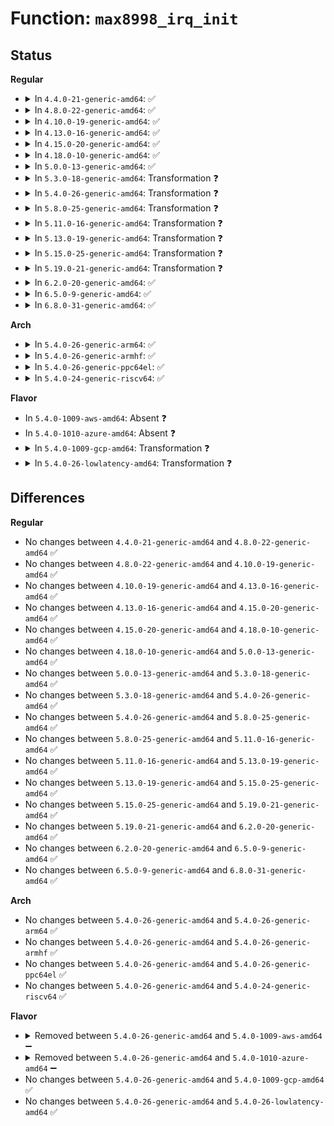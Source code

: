 # Function: <code>max8998_irq_init</code>

## Status
<b>Regular</b>
<ul>
<li>
<details>
<summary>In <code>4.4.0-21-generic-amd64</code>: ✅</summary>

```c
int max8998_irq_init(struct max8998_dev * max8998)
```

```json
{
  "name": "max8998_irq_init",
  "collision_type": "Unique Global",
  "inline_type": "No",
  "funcs": [
    {
      "addr": 18446744071584684800,
      "name": "max8998_irq_init",
      "external": true,
      "loc": "drivers/mfd/max8998-irq.c:215",
      "file": "drivers/mfd/max8998-irq.c",
      "inline": "seen, unknown",
      "caller_inline": [],
      "caller_func": [
        "drivers/mfd/max8998.c:max8998_i2c_probe"
      ]
    }
  ],
  "symbols": [
    {
      "addr": 18446744071584684800,
      "name": "max8998_irq_init",
      "section": ".text",
      "bind": "STB_GLOBAL",
      "size": 418
    }
  ]
}
```
</details>
</li>
<li>
<details>
<summary>In <code>4.8.0-22-generic-amd64</code>: ✅</summary>

```c
int max8998_irq_init(struct max8998_dev * max8998)
```

```json
{
  "name": "max8998_irq_init",
  "collision_type": "Unique Global",
  "inline_type": "No",
  "funcs": [
    {
      "addr": 18446744071585032368,
      "name": "max8998_irq_init",
      "external": true,
      "loc": "drivers/mfd/max8998-irq.c:215",
      "file": "drivers/mfd/max8998-irq.c",
      "inline": "seen, unknown",
      "caller_inline": [],
      "caller_func": [
        "drivers/mfd/max8998.c:max8998_i2c_probe"
      ]
    }
  ],
  "symbols": [
    {
      "addr": 18446744071585032368,
      "name": "max8998_irq_init",
      "section": ".text",
      "bind": "STB_GLOBAL",
      "size": 390
    }
  ]
}
```
</details>
</li>
<li>
<details>
<summary>In <code>4.10.0-19-generic-amd64</code>: ✅</summary>

```c
int max8998_irq_init(struct max8998_dev * max8998)
```

```json
{
  "name": "max8998_irq_init",
  "collision_type": "Unique Global",
  "inline_type": "No",
  "funcs": [
    {
      "addr": 18446744071585216320,
      "name": "max8998_irq_init",
      "external": true,
      "loc": "drivers/mfd/max8998-irq.c:215",
      "file": "drivers/mfd/max8998-irq.c",
      "inline": "seen, unknown",
      "caller_inline": [],
      "caller_func": [
        "drivers/mfd/max8998.c:max8998_i2c_probe"
      ]
    }
  ],
  "symbols": [
    {
      "addr": 18446744071585216320,
      "name": "max8998_irq_init",
      "section": ".text",
      "bind": "STB_GLOBAL",
      "size": 372
    }
  ]
}
```
</details>
</li>
<li>
<details>
<summary>In <code>4.13.0-16-generic-amd64</code>: ✅</summary>

```c
int max8998_irq_init(struct max8998_dev * max8998)
```

```json
{
  "name": "max8998_irq_init",
  "collision_type": "Unique Global",
  "inline_type": "No",
  "funcs": [
    {
      "addr": 18446744071585298304,
      "name": "max8998_irq_init",
      "external": true,
      "loc": "drivers/mfd/max8998-irq.c:215",
      "file": "drivers/mfd/max8998-irq.c",
      "inline": "seen, unknown",
      "caller_inline": [],
      "caller_func": [
        "drivers/mfd/max8998.c:max8998_i2c_probe"
      ]
    }
  ],
  "symbols": [
    {
      "addr": 18446744071585298304,
      "name": "max8998_irq_init",
      "section": ".text",
      "bind": "STB_GLOBAL",
      "size": 357
    }
  ]
}
```
</details>
</li>
<li>
<details>
<summary>In <code>4.15.0-20-generic-amd64</code>: ✅</summary>

```c
int max8998_irq_init(struct max8998_dev * max8998)
```

```json
{
  "name": "max8998_irq_init",
  "collision_type": "Unique Global",
  "inline_type": "No",
  "funcs": [
    {
      "addr": 18446744071585726544,
      "name": "max8998_irq_init",
      "external": true,
      "loc": "drivers/mfd/max8998-irq.c:215",
      "file": "drivers/mfd/max8998-irq.c",
      "inline": "seen, unknown",
      "caller_inline": [],
      "caller_func": [
        "drivers/mfd/max8998.c:max8998_i2c_probe"
      ]
    }
  ],
  "symbols": [
    {
      "addr": 18446744071585726544,
      "name": "max8998_irq_init",
      "section": ".text",
      "bind": "STB_GLOBAL",
      "size": 357
    }
  ]
}
```
</details>
</li>
<li>
<details>
<summary>In <code>4.18.0-10-generic-amd64</code>: ✅</summary>

```c
int max8998_irq_init(struct max8998_dev * max8998)
```

```json
{
  "name": "max8998_irq_init",
  "collision_type": "Unique Global",
  "inline_type": "No",
  "funcs": [
    {
      "addr": 18446744071585972560,
      "name": "max8998_irq_init",
      "external": true,
      "loc": "drivers/mfd/max8998-irq.c:215",
      "file": "drivers/mfd/max8998-irq.c",
      "inline": "seen, unknown",
      "caller_inline": [],
      "caller_func": [
        "drivers/mfd/max8998.c:max8998_i2c_probe"
      ]
    }
  ],
  "symbols": [
    {
      "addr": 18446744071585972560,
      "name": "max8998_irq_init",
      "section": ".text",
      "bind": "STB_GLOBAL",
      "size": 357
    }
  ]
}
```
</details>
</li>
<li>
<details>
<summary>In <code>5.0.0-13-generic-amd64</code>: ✅</summary>

```c
int max8998_irq_init(struct max8998_dev * max8998)
```

```json
{
  "name": "max8998_irq_init",
  "collision_type": "Unique Global",
  "inline_type": "No",
  "funcs": [
    {
      "addr": 18446744071586109200,
      "name": "max8998_irq_init",
      "external": true,
      "loc": "drivers/mfd/max8998-irq.c:209",
      "file": "drivers/mfd/max8998-irq.c",
      "inline": "seen, unknown",
      "caller_inline": [],
      "caller_func": [
        "drivers/mfd/max8998.c:max8998_i2c_probe"
      ]
    }
  ],
  "symbols": [
    {
      "addr": 18446744071586109200,
      "name": "max8998_irq_init",
      "section": ".text",
      "bind": "STB_GLOBAL",
      "size": 357
    }
  ]
}
```
</details>
</li>
<li>
<details>
<summary>In <code>5.3.0-18-generic-amd64</code>: Transformation ❓</summary>

```c
int max8998_irq_init(struct max8998_dev * max8998)
```

```json
{
  "name": "max8998_irq_init",
  "collision_type": "Unique Global",
  "inline_type": "No",
  "funcs": [
    {
      "addr": 0,
      "name": "max8998_irq_init",
      "external": true,
      "loc": "drivers/mfd/max8998-irq.c:209",
      "file": "drivers/mfd/max8998-irq.c",
      "inline": "seen, unknown",
      "caller_inline": [],
      "caller_func": [
        "drivers/mfd/max8998.c:max8998_i2c_probe"
      ]
    }
  ],
  "symbols": [
    {
      "addr": 18446744071586344949,
      "name": "max8998_irq_init.cold",
      "section": ".text",
      "bind": "STB_LOCAL",
      "size": 96
    },
    {
      "addr": 18446744071586344544,
      "name": "max8998_irq_init",
      "section": ".text",
      "bind": "STB_GLOBAL",
      "size": 274
    }
  ]
}
```
</details>
</li>
<li>
<details>
<summary>In <code>5.4.0-26-generic-amd64</code>: Transformation ❓</summary>

```c
int max8998_irq_init(struct max8998_dev * max8998)
```

```json
{
  "name": "max8998_irq_init",
  "collision_type": "Unique Global",
  "inline_type": "No",
  "funcs": [
    {
      "addr": 0,
      "name": "max8998_irq_init",
      "external": true,
      "loc": "drivers/mfd/max8998-irq.c:209",
      "file": "drivers/mfd/max8998-irq.c",
      "inline": "seen, unknown",
      "caller_inline": [],
      "caller_func": [
        "drivers/mfd/max8998.c:max8998_i2c_probe"
      ]
    }
  ],
  "symbols": [
    {
      "addr": 18446744071586493097,
      "name": "max8998_irq_init.cold",
      "section": ".text",
      "bind": "STB_LOCAL",
      "size": 96
    },
    {
      "addr": 18446744071586492720,
      "name": "max8998_irq_init",
      "section": ".text",
      "bind": "STB_GLOBAL",
      "size": 274
    }
  ]
}
```
</details>
</li>
<li>
<details>
<summary>In <code>5.8.0-25-generic-amd64</code>: Transformation ❓</summary>

```c
int max8998_irq_init(struct max8998_dev * max8998)
```

```json
{
  "name": "max8998_irq_init",
  "collision_type": "Unique Global",
  "inline_type": "No",
  "funcs": [
    {
      "addr": 0,
      "name": "max8998_irq_init",
      "external": true,
      "loc": "drivers/mfd/max8998-irq.c:209",
      "file": "drivers/mfd/max8998-irq.c",
      "inline": "seen, unknown",
      "caller_inline": [],
      "caller_func": [
        "drivers/mfd/max8998.c:max8998_i2c_probe"
      ]
    }
  ],
  "symbols": [
    {
      "addr": 18446744071587271469,
      "name": "max8998_irq_init.cold",
      "section": ".text",
      "bind": "STB_LOCAL",
      "size": 96
    },
    {
      "addr": 18446744071587271088,
      "name": "max8998_irq_init",
      "section": ".text",
      "bind": "STB_GLOBAL",
      "size": 274
    }
  ]
}
```
</details>
</li>
<li>
<details>
<summary>In <code>5.11.0-16-generic-amd64</code>: Transformation ❓</summary>

```c
int max8998_irq_init(struct max8998_dev * max8998)
```

```json
{
  "name": "max8998_irq_init",
  "collision_type": "Unique Global",
  "inline_type": "No",
  "funcs": [
    {
      "addr": 0,
      "name": "max8998_irq_init",
      "external": true,
      "loc": "drivers/mfd/max8998-irq.c:209",
      "file": "drivers/mfd/max8998-irq.c",
      "inline": "seen, unknown",
      "caller_inline": [],
      "caller_func": [
        "drivers/mfd/max8998.c:max8998_i2c_probe"
      ]
    }
  ],
  "symbols": [
    {
      "addr": 18446744071591511771,
      "name": "max8998_irq_init.cold",
      "section": ".text",
      "bind": "STB_LOCAL",
      "size": 96
    },
    {
      "addr": 18446744071587336288,
      "name": "max8998_irq_init",
      "section": ".text",
      "bind": "STB_GLOBAL",
      "size": 274
    }
  ]
}
```
</details>
</li>
<li>
<details>
<summary>In <code>5.13.0-19-generic-amd64</code>: Transformation ❓</summary>

```c
int max8998_irq_init(struct max8998_dev * max8998)
```

```json
{
  "name": "max8998_irq_init",
  "collision_type": "Unique Global",
  "inline_type": "No",
  "funcs": [
    {
      "addr": 0,
      "name": "max8998_irq_init",
      "external": true,
      "loc": "drivers/mfd/max8998-irq.c:209",
      "file": "drivers/mfd/max8998-irq.c",
      "inline": "seen, unknown",
      "caller_inline": [],
      "caller_func": [
        "drivers/mfd/max8998.c:max8998_i2c_probe"
      ]
    }
  ],
  "symbols": [
    {
      "addr": 18446744071591455276,
      "name": "max8998_irq_init.cold",
      "section": ".text",
      "bind": "STB_LOCAL",
      "size": 96
    },
    {
      "addr": 18446744071587222656,
      "name": "max8998_irq_init",
      "section": ".text",
      "bind": "STB_GLOBAL",
      "size": 274
    }
  ]
}
```
</details>
</li>
<li>
<details>
<summary>In <code>5.15.0-25-generic-amd64</code>: Transformation ❓</summary>

```c
int max8998_irq_init(struct max8998_dev * max8998)
```

```json
{
  "name": "max8998_irq_init",
  "collision_type": "Unique Global",
  "inline_type": "No",
  "funcs": [
    {
      "addr": 0,
      "name": "max8998_irq_init",
      "external": true,
      "loc": "drivers/mfd/max8998-irq.c:209",
      "file": "drivers/mfd/max8998-irq.c",
      "inline": "seen, unknown",
      "caller_inline": [],
      "caller_func": [
        "drivers/mfd/max8998.c:max8998_i2c_probe"
      ]
    }
  ],
  "symbols": [
    {
      "addr": 18446744071592517495,
      "name": "max8998_irq_init.cold",
      "section": ".text",
      "bind": "STB_LOCAL",
      "size": 103
    },
    {
      "addr": 18446744071587787216,
      "name": "max8998_irq_init",
      "section": ".text",
      "bind": "STB_GLOBAL",
      "size": 360
    }
  ]
}
```
</details>
</li>
<li>
<details>
<summary>In <code>5.19.0-21-generic-amd64</code>: Transformation ❓</summary>

```c
int max8998_irq_init(struct max8998_dev * max8998)
```

```json
{
  "name": "max8998_irq_init",
  "collision_type": "Unique Global",
  "inline_type": "No",
  "funcs": [
    {
      "addr": 0,
      "name": "max8998_irq_init",
      "external": true,
      "loc": "drivers/mfd/max8998-irq.c:209",
      "file": "drivers/mfd/max8998-irq.c",
      "inline": "seen, unknown",
      "caller_inline": [],
      "caller_func": [
        "drivers/mfd/max8998.c:max8998_i2c_probe"
      ]
    }
  ],
  "symbols": [
    {
      "addr": 18446744071594386344,
      "name": "max8998_irq_init.cold",
      "section": ".text",
      "bind": "STB_LOCAL",
      "size": 108
    },
    {
      "addr": 18446744071589134640,
      "name": "max8998_irq_init",
      "section": ".text",
      "bind": "STB_GLOBAL",
      "size": 369
    }
  ]
}
```
</details>
</li>
<li>
<details>
<summary>In <code>6.2.0-20-generic-amd64</code>: ✅</summary>

```c
int max8998_irq_init(struct max8998_dev * max8998)
```

```json
{
  "name": "max8998_irq_init",
  "collision_type": "Unique Global",
  "inline_type": "No",
  "funcs": [
    {
      "addr": 18446744071590678896,
      "name": "max8998_irq_init",
      "external": true,
      "loc": "drivers/mfd/max8998-irq.c:209",
      "file": "drivers/mfd/max8998-irq.c",
      "inline": "seen, unknown",
      "caller_inline": [],
      "caller_func": [
        "drivers/mfd/max8998.c:max8998_i2c_probe"
      ]
    }
  ],
  "symbols": [
    {
      "addr": 18446744071590678896,
      "name": "max8998_irq_init",
      "section": ".text",
      "bind": "STB_GLOBAL",
      "size": 488
    }
  ]
}
```
</details>
</li>
<li>
<details>
<summary>In <code>6.5.0-9-generic-amd64</code>: ✅</summary>

```c
int max8998_irq_init(struct max8998_dev * max8998)
```

```json
{
  "name": "max8998_irq_init",
  "collision_type": "Unique Global",
  "inline_type": "No",
  "funcs": [
    {
      "addr": 18446744071591019968,
      "name": "max8998_irq_init",
      "external": true,
      "loc": "drivers/mfd/max8998-irq.c:209",
      "file": "drivers/mfd/max8998-irq.c",
      "inline": "seen, unknown",
      "caller_inline": [],
      "caller_func": [
        "drivers/mfd/max8998.c:max8998_i2c_probe"
      ]
    }
  ],
  "symbols": [
    {
      "addr": 18446744071591019968,
      "name": "max8998_irq_init",
      "section": ".text",
      "bind": "STB_GLOBAL",
      "size": 488
    }
  ]
}
```
</details>
</li>
<li>
<details>
<summary>In <code>6.8.0-31-generic-amd64</code>: ✅</summary>

```c
int max8998_irq_init(struct max8998_dev * max8998)
```

```json
{
  "name": "max8998_irq_init",
  "collision_type": "Unique Global",
  "inline_type": "No",
  "funcs": [
    {
      "addr": 18446744071591364016,
      "name": "max8998_irq_init",
      "external": true,
      "loc": "drivers/mfd/max8998-irq.c:209",
      "file": "drivers/mfd/max8998-irq.c",
      "inline": "seen, unknown",
      "caller_inline": [],
      "caller_func": [
        "drivers/mfd/max8998.c:max8998_i2c_probe"
      ]
    }
  ],
  "symbols": [
    {
      "addr": 18446744071591364016,
      "name": "max8998_irq_init",
      "section": ".text",
      "bind": "STB_GLOBAL",
      "size": 488
    }
  ]
}
```
</details>
</li>
</ul>
<b>Arch</b>
<ul>
<li>
<details>
<summary>In <code>5.4.0-26-generic-arm64</code>: ✅</summary>

```c
int max8998_irq_init(struct max8998_dev * max8998)
```

```json
{
  "name": "max8998_irq_init",
  "collision_type": "Unique Global",
  "inline_type": "No",
  "funcs": [
    {
      "addr": 18446603336499368104,
      "name": "max8998_irq_init",
      "external": true,
      "loc": "drivers/mfd/max8998-irq.c:209",
      "file": "drivers/mfd/max8998-irq.c",
      "inline": "seen, unknown",
      "caller_inline": [],
      "caller_func": [
        "drivers/mfd/max8998.c:max8998_i2c_probe"
      ]
    }
  ],
  "symbols": [
    {
      "addr": 18446603336499368104,
      "name": "max8998_irq_init",
      "section": ".text",
      "bind": "STB_GLOBAL",
      "size": 432
    }
  ]
}
```
</details>
</li>
<li>
<details>
<summary>In <code>5.4.0-26-generic-armhf</code>: ✅</summary>

```c
int max8998_irq_init(struct max8998_dev * max8998)
```

```json
{
  "name": "max8998_irq_init",
  "collision_type": "Unique Global",
  "inline_type": "No",
  "funcs": [
    {
      "addr": 3231916256,
      "name": "max8998_irq_init",
      "external": true,
      "loc": "drivers/mfd/max8998-irq.c:209",
      "file": "drivers/mfd/max8998-irq.c",
      "inline": "seen, unknown",
      "caller_inline": [],
      "caller_func": [
        "drivers/mfd/max8998.c:max8998_i2c_probe"
      ]
    }
  ],
  "symbols": [
    {
      "addr": 3231916256,
      "name": "max8998_irq_init",
      "section": ".text",
      "bind": "STB_GLOBAL",
      "size": 404
    }
  ]
}
```
</details>
</li>
<li>
<details>
<summary>In <code>5.4.0-26-generic-ppc64el</code>: ✅</summary>

```c
int max8998_irq_init(struct max8998_dev * max8998)
```

```json
{
  "name": "max8998_irq_init",
  "collision_type": "Unique Global",
  "inline_type": "No",
  "funcs": [
    {
      "addr": 13835058055292601728,
      "name": "max8998_irq_init",
      "external": true,
      "loc": "drivers/mfd/max8998-irq.c:209",
      "file": "drivers/mfd/max8998-irq.c",
      "inline": "seen, unknown",
      "caller_inline": [],
      "caller_func": [
        "drivers/mfd/max8998.c:max8998_i2c_probe"
      ]
    }
  ],
  "symbols": [
    {
      "addr": 13835058055292601728,
      "name": "max8998_irq_init",
      "section": ".text",
      "bind": "STB_GLOBAL",
      "size": 488
    }
  ]
}
```
</details>
</li>
<li>
<details>
<summary>In <code>5.4.0-24-generic-riscv64</code>: ✅</summary>

```c
int max8998_irq_init(struct max8998_dev * max8998)
```

```json
{
  "name": "max8998_irq_init",
  "collision_type": "Unique Global",
  "inline_type": "No",
  "funcs": [
    {
      "addr": 18446743936276606774,
      "name": "max8998_irq_init",
      "external": true,
      "loc": "drivers/mfd/max8998-irq.c:209",
      "file": "drivers/mfd/max8998-irq.c",
      "inline": "seen, unknown",
      "caller_inline": [],
      "caller_func": [
        "drivers/mfd/max8998.c:max8998_i2c_probe"
      ]
    }
  ],
  "symbols": [
    {
      "addr": 18446743936276606774,
      "name": "max8998_irq_init",
      "section": ".text",
      "bind": "STB_GLOBAL",
      "size": 392
    }
  ]
}
```
</details>
</li>
</ul>
<b>Flavor</b>
<ul>
<li>
In <code>5.4.0-1009-aws-amd64</code>: Absent ❓
</li>
<li>
In <code>5.4.0-1010-azure-amd64</code>: Absent ❓
</li>
<li>
<details>
<summary>In <code>5.4.0-1009-gcp-amd64</code>: Transformation ❓</summary>

```c
int max8998_irq_init(struct max8998_dev * max8998)
```

```json
{
  "name": "max8998_irq_init",
  "collision_type": "Unique Global",
  "inline_type": "No",
  "funcs": [
    {
      "addr": 0,
      "name": "max8998_irq_init",
      "external": true,
      "loc": "drivers/mfd/max8998-irq.c:209",
      "file": "drivers/mfd/max8998-irq.c",
      "inline": "seen, unknown",
      "caller_inline": [],
      "caller_func": [
        "drivers/mfd/max8998.c:max8998_i2c_probe"
      ]
    }
  ],
  "symbols": [
    {
      "addr": 18446744071586441065,
      "name": "max8998_irq_init.cold",
      "section": ".text",
      "bind": "STB_LOCAL",
      "size": 96
    },
    {
      "addr": 18446744071586440688,
      "name": "max8998_irq_init",
      "section": ".text",
      "bind": "STB_GLOBAL",
      "size": 274
    }
  ]
}
```
</details>
</li>
<li>
<details>
<summary>In <code>5.4.0-26-lowlatency-amd64</code>: Transformation ❓</summary>

```c
int max8998_irq_init(struct max8998_dev * max8998)
```

```json
{
  "name": "max8998_irq_init",
  "collision_type": "Unique Global",
  "inline_type": "No",
  "funcs": [
    {
      "addr": 0,
      "name": "max8998_irq_init",
      "external": true,
      "loc": "drivers/mfd/max8998-irq.c:209",
      "file": "drivers/mfd/max8998-irq.c",
      "inline": "seen, unknown",
      "caller_inline": [],
      "caller_func": [
        "drivers/mfd/max8998.c:max8998_i2c_probe"
      ]
    }
  ],
  "symbols": [
    {
      "addr": 18446744071586552745,
      "name": "max8998_irq_init.cold",
      "section": ".text",
      "bind": "STB_LOCAL",
      "size": 96
    },
    {
      "addr": 18446744071586552368,
      "name": "max8998_irq_init",
      "section": ".text",
      "bind": "STB_GLOBAL",
      "size": 274
    }
  ]
}
```
</details>
</li>
</ul>

## Differences
<b>Regular</b>
<ul>
<li>
No changes between <code>4.4.0-21-generic-amd64</code> and <code>4.8.0-22-generic-amd64</code> ✅
</li>
<li>
No changes between <code>4.8.0-22-generic-amd64</code> and <code>4.10.0-19-generic-amd64</code> ✅
</li>
<li>
No changes between <code>4.10.0-19-generic-amd64</code> and <code>4.13.0-16-generic-amd64</code> ✅
</li>
<li>
No changes between <code>4.13.0-16-generic-amd64</code> and <code>4.15.0-20-generic-amd64</code> ✅
</li>
<li>
No changes between <code>4.15.0-20-generic-amd64</code> and <code>4.18.0-10-generic-amd64</code> ✅
</li>
<li>
No changes between <code>4.18.0-10-generic-amd64</code> and <code>5.0.0-13-generic-amd64</code> ✅
</li>
<li>
No changes between <code>5.0.0-13-generic-amd64</code> and <code>5.3.0-18-generic-amd64</code> ✅
</li>
<li>
No changes between <code>5.3.0-18-generic-amd64</code> and <code>5.4.0-26-generic-amd64</code> ✅
</li>
<li>
No changes between <code>5.4.0-26-generic-amd64</code> and <code>5.8.0-25-generic-amd64</code> ✅
</li>
<li>
No changes between <code>5.8.0-25-generic-amd64</code> and <code>5.11.0-16-generic-amd64</code> ✅
</li>
<li>
No changes between <code>5.11.0-16-generic-amd64</code> and <code>5.13.0-19-generic-amd64</code> ✅
</li>
<li>
No changes between <code>5.13.0-19-generic-amd64</code> and <code>5.15.0-25-generic-amd64</code> ✅
</li>
<li>
No changes between <code>5.15.0-25-generic-amd64</code> and <code>5.19.0-21-generic-amd64</code> ✅
</li>
<li>
No changes between <code>5.19.0-21-generic-amd64</code> and <code>6.2.0-20-generic-amd64</code> ✅
</li>
<li>
No changes between <code>6.2.0-20-generic-amd64</code> and <code>6.5.0-9-generic-amd64</code> ✅
</li>
<li>
No changes between <code>6.5.0-9-generic-amd64</code> and <code>6.8.0-31-generic-amd64</code> ✅
</li>
</ul>
<b>Arch</b>
<ul>
<li>
No changes between <code>5.4.0-26-generic-amd64</code> and <code>5.4.0-26-generic-arm64</code> ✅
</li>
<li>
No changes between <code>5.4.0-26-generic-amd64</code> and <code>5.4.0-26-generic-armhf</code> ✅
</li>
<li>
No changes between <code>5.4.0-26-generic-amd64</code> and <code>5.4.0-26-generic-ppc64el</code> ✅
</li>
<li>
No changes between <code>5.4.0-26-generic-amd64</code> and <code>5.4.0-24-generic-riscv64</code> ✅
</li>
</ul>
<b>Flavor</b>
<ul>
<li>
<details>
<summary>Removed between <code>5.4.0-26-generic-amd64</code> and <code>5.4.0-1009-aws-amd64</code> ➖</summary>

```c
int max8998_irq_init(struct max8998_dev * max8998)
```
</details>
</li>
<li>
<details>
<summary>Removed between <code>5.4.0-26-generic-amd64</code> and <code>5.4.0-1010-azure-amd64</code> ➖</summary>

```c
int max8998_irq_init(struct max8998_dev * max8998)
```
</details>
</li>
<li>
No changes between <code>5.4.0-26-generic-amd64</code> and <code>5.4.0-1009-gcp-amd64</code> ✅
</li>
<li>
No changes between <code>5.4.0-26-generic-amd64</code> and <code>5.4.0-26-lowlatency-amd64</code> ✅
</li>
</ul>
